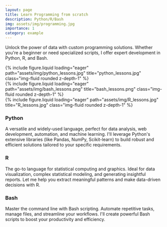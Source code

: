 ```yaml
---
layout: page
title: Learn Programming from scratch
description: Python/R/Bash
img: assets/img/programming.jpg
importance: 1
category: example
---
```


Unlock the power of data with custom programming solutions. Whether you're a beginner or need specialized scripts, I offer expert development in Python, R, and Bash.

<div class="row">
    <div class="col-sm mt-3 mt-md-0">
        {% include figure.liquid loading="eager" path="assets/img/python_lessons.jpg" title="python_lessons.jpg" class="img-fluid rounded z-depth-1" %}
    </div>
    <div class="col-sm mt-3 mt-md-0">
        {% include figure.liquid loading="eager" path="assets/img/bash_lessons.png" title="bash_lessons.png" class="img-fluid rounded z-depth-1" %}
    </div>
    <div class="col-sm mt-3 mt-md-0">
        {% include figure.liquid loading="eager" path="assets/img/R_lessons.jpg" title="R_lessons.jpg" class="img-fluid rounded z-depth-1" %}
    </div>
</div>

### Python
A versatile and widely-used language, perfect for data analysis, web development, automation, and machine learning. I'll leverage Python's extensive libraries (like Pandas, NumPy, Scikit-learn) to build robust and efficient solutions tailored to your specific requirements.

### R
The go-to language for statistical computing and graphics. Ideal for data visualization, complex statistical modeling, and generating insightful reports. Let me help you extract meaningful patterns and make data-driven decisions with R.

### Bash
Master the command line with Bash scripting. Automate repetitive tasks, manage files, and streamline your workflows. I'll create powerful Bash scripts to boost your productivity and efficiency.



